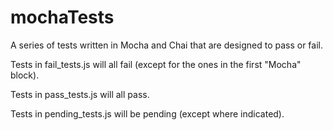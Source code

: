 # mochaTests

A series of tests written in Mocha and Chai that are designed to pass or fail.

Tests in fail_tests.js will all fail (except for the ones in the first "Mocha" block).

Tests in pass_tests.js will all pass.

Tests in pending_tests.js will be pending (except where indicated).
